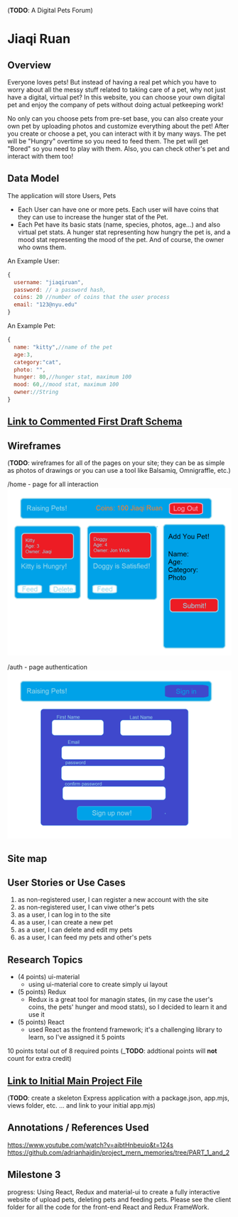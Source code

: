 (__TODO__: A Digital Pets Forum)

# Jiaqi Ruan

## Overview

Everyone loves pets! But instead of having a real pet which you have to worry about all the messy stuff related to taking care of a pet, why not just have a digital, virtual pet? In this website, you can choose your own digital pet and enjoy the company of pets without doing actual petkeeping work! 

No only can you choose pets from pre-set base, you can also create your own pet by uploading photos and customize everything about the pet! After you create or choose a pet, you can interact with it by many ways. The pet will be "Hungry" overtime so you need to feed them. The pet will get "Bored" so you need to play with them. Also, you can check other's pet and interact with them too! 

## Data Model

The application will store Users, Pets

* Each User can have one or more pets. Each user will have coins that they can use to increase the hunger stat of the Pet. 
* Each Pet have its basic stats (name, species, photos, age...) and also virtual pet stats. A hunger stat representing how hungry the pet is, and a mood stat representing the mood of the pet. And of course, the owner who owns them.

An Example User:

```javascript
{
  username: "jiaqiruan",
  password: // a password hash,
  coins: 20 //number of coins that the user process
  email: "123@nyu.edu"
}
```

An Example Pet:

```javascript
{
  name: "kitty",//name of the pet
  age:3,
  category:"cat",
  photo: "",
  hunger: 80,//hunger stat, maximum 100
  mood: 60,//mood stat, maximum 100
  owner://String
}
```


## [Link to Commented First Draft Schema](db.mjs) 


## Wireframes

(__TODO__: wireframes for all of the pages on your site; they can be as simple as photos of drawings or you can use a tool like Balsamiq, Omnigraffle, etc.)

/home - page for all interaction
![pets](documentation/home.png)

/auth - page authentication
![auth](documentation/auth.png)



## Site map


## User Stories or Use Cases

1. as non-registered user, I can register a new account with the site
2. as non-registered user, I can viwe other's pets
3. as a user, I can log in to the site
4. as a user, I can create a new pet 
5. as a user, I can delete and edit my pets
6. as a user, I can feed my pets and other's pets

## Research Topics

* (4 points) ui-material
    * using ui-material core to create simply ui layout
* (5 points) Redux
    * Redux is a great tool for managin states, (in my case the user's coins, the pets' hunger and mood stats), so I decided to learn it and use it
* (5 points) React
    * used React as the frontend framework; it's a challenging library to learn, so I've assigned it 5 points

10 points total out of 8 required points (___TODO__: addtional points will __not__ count for extra credit)


## [Link to Initial Main Project File](app.mjs) 

(__TODO__: create a skeleton Express application with a package.json, app.mjs, views folder, etc. ... and link to your initial app.mjs)

## Annotations / References Used

https://www.youtube.com/watch?v=aibtHnbeuio&t=124s
https://github.com/adrianhajdin/project_mern_memories/tree/PART_1_and_2

## Milestone 3

progress: Using React, Redux and material-ui to create a fully interactive website of upload pets, deleting pets and feeding pets. Please see the client folder for all the code for the front-end React and Redux FrameWork.